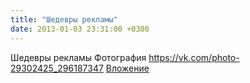 ```yaml
---
title: "Шедевры рекламы"
date: 2013-01-03 23:31:00 +0300
---
```


Шедевры рекламы
Фотография
<a class="vk-attach" href="https://vk.com/photo-29302425_296187347">https://vk.com/photo-29302425_296187347</a>
<a class="vk-attach" href="https://vk.com/photo-29302425_296187347">Вложение</a>
